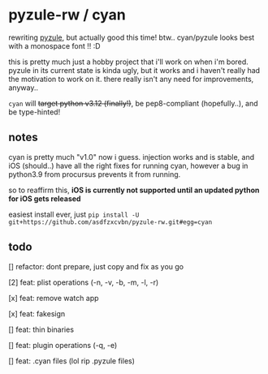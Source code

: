 # pyzule-rw / cyan

rewriting [pyzule](https://github.com/asdfzxcvbn/pyzule), but actually good this time! btw.. cyan/pyzule looks best with a monospace font !! :D

this is pretty much just a hobby project that i'll work on when i'm bored. pyzule in its current state is kinda ugly, but it works and i haven't really had the motivation to work on it. there really isn't any need for improvements, anyway..

`cyan` will ~~target python v3.12 (finally!)~~, be pep8-compliant (hopefully..), and be type-hinted!

## notes

cyan is pretty much "v1.0" now i guess. injection works and is stable, and iOS (should..) have all the right fixes for running cyan, however a bug in python3.9 from procursus prevents it from running.

so to reaffirm this, **iOS is currently not supported until an updated python for iOS gets released**

easiest install ever, just `pip install -U git+https://github.com/asdfzxcvbn/pyzule-rw.git#egg=cyan`

## todo

[] refactor: dont prepare, just copy and fix as you go

[2] feat: plist operations (-n, -v, -b, -m, -l, -r)

[x] feat: remove watch app

[x] feat: fakesign

[] feat: thin binaries

[] feat: plugin operations (-q, -e)

[] feat: .cyan files (lol rip .pyzule files)

